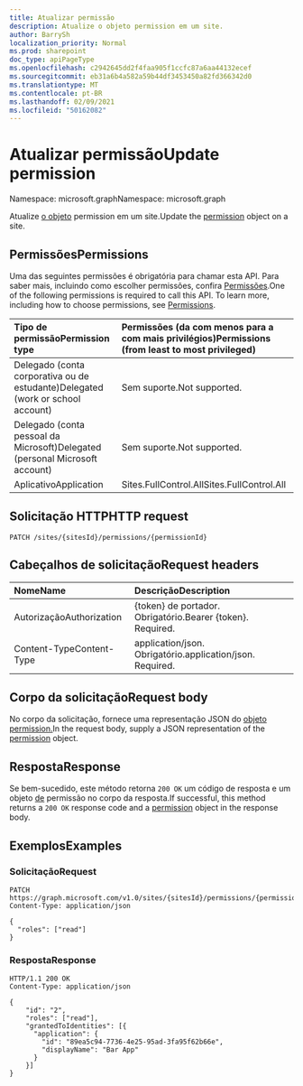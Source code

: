 ```yaml
---
title: Atualizar permissão
description: Atualize o objeto permission em um site.
author: BarrySh
localization_priority: Normal
ms.prod: sharepoint
doc_type: apiPageType
ms.openlocfilehash: c2942645dd2f4faa905f1ccfc87a6aa44132ecef
ms.sourcegitcommit: eb31a6b4a582a59b44df3453450a82fd366342d0
ms.translationtype: MT
ms.contentlocale: pt-BR
ms.lasthandoff: 02/09/2021
ms.locfileid: "50162082"
---
```

# <a name="update-permission"></a><span data-ttu-id="8fdfb-103">Atualizar permissão</span><span class="sxs-lookup"><span data-stu-id="8fdfb-103">Update permission</span></span>
<span data-ttu-id="8fdfb-104">Namespace: microsoft.graph</span><span class="sxs-lookup"><span data-stu-id="8fdfb-104">Namespace: microsoft.graph</span></span>

<span data-ttu-id="8fdfb-105">Atualize [o objeto](../resources/permission.md) permission em um site.</span><span class="sxs-lookup"><span data-stu-id="8fdfb-105">Update the [permission](../resources/permission.md) object on a site.</span></span>

## <a name="permissions"></a><span data-ttu-id="8fdfb-106">Permissões</span><span class="sxs-lookup"><span data-stu-id="8fdfb-106">Permissions</span></span>
<span data-ttu-id="8fdfb-p101">Uma das seguintes permissões é obrigatória para chamar esta API. Para saber mais, incluindo como escolher permissões, confira [Permissões](/graph/permissions-reference).</span><span class="sxs-lookup"><span data-stu-id="8fdfb-p101">One of the following permissions is required to call this API. To learn more, including how to choose permissions, see [Permissions](/graph/permissions-reference).</span></span>

|<span data-ttu-id="8fdfb-109">Tipo de permissão</span><span class="sxs-lookup"><span data-stu-id="8fdfb-109">Permission type</span></span>                        | <span data-ttu-id="8fdfb-110">Permissões (da com menos para a com mais privilégios)</span><span class="sxs-lookup"><span data-stu-id="8fdfb-110">Permissions (from least to most privileged)</span></span>
|:--------------------------------------|:-------------------------------------
|<span data-ttu-id="8fdfb-111">Delegado (conta corporativa ou de estudante)</span><span class="sxs-lookup"><span data-stu-id="8fdfb-111">Delegated (work or school account)</span></span>     | <span data-ttu-id="8fdfb-112">Sem suporte.</span><span class="sxs-lookup"><span data-stu-id="8fdfb-112">Not supported.</span></span>
|<span data-ttu-id="8fdfb-113">Delegado (conta pessoal da Microsoft)</span><span class="sxs-lookup"><span data-stu-id="8fdfb-113">Delegated (personal Microsoft account)</span></span> | <span data-ttu-id="8fdfb-114">Sem suporte.</span><span class="sxs-lookup"><span data-stu-id="8fdfb-114">Not supported.</span></span>
|<span data-ttu-id="8fdfb-115">Aplicativo</span><span class="sxs-lookup"><span data-stu-id="8fdfb-115">Application</span></span>                            | <span data-ttu-id="8fdfb-116">Sites.FullControl.All</span><span class="sxs-lookup"><span data-stu-id="8fdfb-116">Sites.FullControl.All</span></span>

## <a name="http-request"></a><span data-ttu-id="8fdfb-117">Solicitação HTTP</span><span class="sxs-lookup"><span data-stu-id="8fdfb-117">HTTP request</span></span>

<!-- {
  "blockType": "ignored"
}
-->
``` http
PATCH /sites/{sitesId}/permissions/{permissionId}
```

## <a name="request-headers"></a><span data-ttu-id="8fdfb-118">Cabeçalhos de solicitação</span><span class="sxs-lookup"><span data-stu-id="8fdfb-118">Request headers</span></span>
|<span data-ttu-id="8fdfb-119">Nome</span><span class="sxs-lookup"><span data-stu-id="8fdfb-119">Name</span></span>|<span data-ttu-id="8fdfb-120">Descrição</span><span class="sxs-lookup"><span data-stu-id="8fdfb-120">Description</span></span>|
|:---|:---|
|<span data-ttu-id="8fdfb-121">Autorização</span><span class="sxs-lookup"><span data-stu-id="8fdfb-121">Authorization</span></span>|<span data-ttu-id="8fdfb-p102">{token} de portador. Obrigatório.</span><span class="sxs-lookup"><span data-stu-id="8fdfb-p102">Bearer {token}. Required.</span></span>|
|<span data-ttu-id="8fdfb-124">Content-Type</span><span class="sxs-lookup"><span data-stu-id="8fdfb-124">Content-Type</span></span>|<span data-ttu-id="8fdfb-p103">application/json. Obrigatório.</span><span class="sxs-lookup"><span data-stu-id="8fdfb-p103">application/json. Required.</span></span>|

## <a name="request-body"></a><span data-ttu-id="8fdfb-127">Corpo da solicitação</span><span class="sxs-lookup"><span data-stu-id="8fdfb-127">Request body</span></span>
<span data-ttu-id="8fdfb-128">No corpo da solicitação, fornece uma representação JSON do [objeto permission.](../resources/permission.md)</span><span class="sxs-lookup"><span data-stu-id="8fdfb-128">In the request body, supply a JSON representation of the [permission](../resources/permission.md) object.</span></span>

## <a name="response"></a><span data-ttu-id="8fdfb-129">Resposta</span><span class="sxs-lookup"><span data-stu-id="8fdfb-129">Response</span></span>

<span data-ttu-id="8fdfb-130">Se bem-sucedido, este método retorna `200 OK` um código de resposta e um objeto [de](../resources/permission.md) permissão no corpo da resposta.</span><span class="sxs-lookup"><span data-stu-id="8fdfb-130">If successful, this method returns a `200 OK` response code and a [permission](../resources/permission.md) object in the response body.</span></span>

## <a name="examples"></a><span data-ttu-id="8fdfb-131">Exemplos</span><span class="sxs-lookup"><span data-stu-id="8fdfb-131">Examples</span></span>

### <a name="request"></a><span data-ttu-id="8fdfb-132">Solicitação</span><span class="sxs-lookup"><span data-stu-id="8fdfb-132">Request</span></span>
<!-- {
  "blockType": "request",
  "name": "update_permission_from_"
}
-->
``` http
PATCH https://graph.microsoft.com/v1.0/sites/{sitesId}/permissions/{permissionId}
Content-Type: application/json

{
  "roles": ["read"]
}
```


### <a name="response"></a><span data-ttu-id="8fdfb-133">Resposta</span><span class="sxs-lookup"><span data-stu-id="8fdfb-133">Response</span></span>

<!-- {
  "blockType": "response",
  "truncated": true,
  "@odata.type": "microsoft.graph.permission"
}
-->
``` http
HTTP/1.1 200 OK
Content-Type: application/json

{
    "id": "2",
    "roles": ["read"],
    "grantedToIdentities": [{
      "application": {
        "id": "89ea5c94-7736-4e25-95ad-3fa95f62b66e",
        "displayName": "Bar App"
      }
    }]
}
```

<!-- {
  "type": "#page.annotation",
  "description": "",
  "keywords": "",
  "section": "documentation",
  "tocPath": "Sites/Permissions/Update site permission",
  "suppressions": [
  ]
} -->
